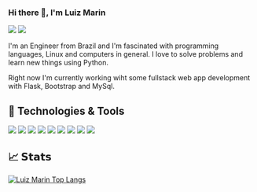 ### Hi there 👋, I'm Luiz Marin

[![](https://img.shields.io/badge/-@lgmarin-%23181717?style=flat-square&logo=github)](https://github.com/lgmarin)
[![](https://img.shields.io/badge/-Luiz%20Marin-blue?style=flat-square&logo=Linkedin&logoColor=white&link=https://www.linkedin.com/in/luizgmarin/)](https://www.linkedin.com/in/luizgmarin/)

I'm an Engineer from Brazil and I'm fascinated with programming languages, Linux and computers in general. I love to solve problems and learn new things using Python.

Right now I'm currently working wiht some fullstack web app development with Flask, Bootstrap and MySql.

## 🔧 Technologies & Tools
![](https://img.shields.io/badge/OS-Linux-informational?style=flat&logo=linux&logoColor=white&color=blue)
![](https://img.shields.io/badge/Editor-VSCode-informational?style=flat&logo=vscode&logoColor=white&color=blue)
![](https://img.shields.io/badge/Code-Python-informational?style=flat&logo=python&logoColor=white&color=blue)
![](https://img.shields.io/badge/Framework-Flask-informational?style=flat&logo=flask&logoColor=white&color=blue)
![](https://img.shields.io/badge/Tools-MySQL-informational?style=flat&logo=mysql&logoColor=white&color=blue)
![](https://img.shields.io/badge/Code-JavaScript-informational?style=flat&logo=javascript&logoColor=white&color=blue)
![](https://img.shields.io/badge/Code-HTML-informational?style=flat&logo=html&logoColor=white&color=blue)
![](https://img.shields.io/badge/Code-CSS-informational?style=flat&logo=css&logoColor=white&color=blue)
![](https://img.shields.io/badge/Tools-Bootstrap-informational?style=flat&logo=bootstrap&logoColor=white&color=blue)

## &#x1f4c8; 𝗦𝘁𝗮𝘁𝘀
[![Luiz Marin Top Langs](https://github-readme-stats.vercel.app/api/top-langs/?username=lgmarin&layout=compact)](https://github.com/lgmarin)


<!--
**lgmarin/lgmarin** is a ✨ _special_ ✨ repository because its `README.md` (this file) appears on your GitHub profile.

Here are some ideas to get you started:

- 🔭 I’m currently working on ...
- 🌱 I’m currently learning ...
- 👯 I’m looking to collaborate on ...
- 🤔 I’m looking for help with ...
- 💬 Ask me about ...
- 📫 How to reach me: ...
- 😄 Pronouns: ...
- ⚡ Fun fact: ...
-->
